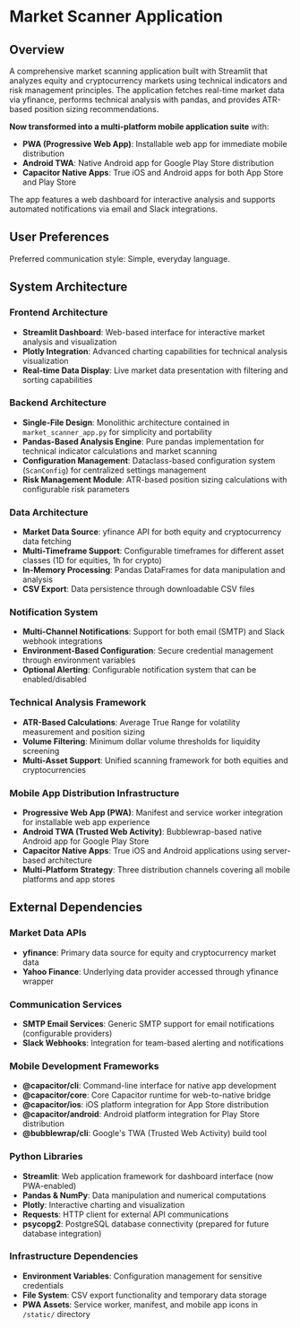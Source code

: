 # Market Scanner Application

## Overview

A comprehensive market scanning application built with Streamlit that analyzes equity and cryptocurrency markets using technical indicators and risk management principles. The application fetches real-time market data via yfinance, performs technical analysis with pandas, and provides ATR-based position sizing recommendations. 

**Now transformed into a multi-platform mobile application suite** with:
- **PWA (Progressive Web App)**: Installable web app for immediate mobile distribution
- **Android TWA**: Native Android app for Google Play Store distribution  
- **Capacitor Native Apps**: True iOS and Android apps for both App Store and Play Store

The app features a web dashboard for interactive analysis and supports automated notifications via email and Slack integrations.

## User Preferences

Preferred communication style: Simple, everyday language.

## System Architecture

### Frontend Architecture
- **Streamlit Dashboard**: Web-based interface for interactive market analysis and visualization
- **Plotly Integration**: Advanced charting capabilities for technical analysis visualization
- **Real-time Data Display**: Live market data presentation with filtering and sorting capabilities

### Backend Architecture
- **Single-File Design**: Monolithic architecture contained in `market_scanner_app.py` for simplicity and portability
- **Pandas-Based Analysis Engine**: Pure pandas implementation for technical indicator calculations and market scanning
- **Configuration Management**: Dataclass-based configuration system (`ScanConfig`) for centralized settings management
- **Risk Management Module**: ATR-based position sizing calculations with configurable risk parameters

### Data Architecture
- **Market Data Source**: yfinance API for both equity and cryptocurrency data fetching
- **Multi-Timeframe Support**: Configurable timeframes for different asset classes (1D for equities, 1h for crypto)
- **In-Memory Processing**: Pandas DataFrames for data manipulation and analysis
- **CSV Export**: Data persistence through downloadable CSV files

### Notification System
- **Multi-Channel Notifications**: Support for both email (SMTP) and Slack webhook integrations
- **Environment-Based Configuration**: Secure credential management through environment variables
- **Optional Alerting**: Configurable notification system that can be enabled/disabled

### Technical Analysis Framework
- **ATR-Based Calculations**: Average True Range for volatility measurement and position sizing
- **Volume Filtering**: Minimum dollar volume thresholds for liquidity screening
- **Multi-Asset Support**: Unified scanning framework for both equities and cryptocurrencies

### Mobile App Distribution Infrastructure
- **Progressive Web App (PWA)**: Manifest and service worker integration for installable web app experience
- **Android TWA (Trusted Web Activity)**: Bubblewrap-based native Android app for Google Play Store
- **Capacitor Native Apps**: True iOS and Android applications using server-based architecture
- **Multi-Platform Strategy**: Three distribution channels covering all mobile platforms and app stores

## External Dependencies

### Market Data APIs
- **yfinance**: Primary data source for equity and cryptocurrency market data
- **Yahoo Finance**: Underlying data provider accessed through yfinance wrapper

### Communication Services
- **SMTP Email Services**: Generic SMTP support for email notifications (configurable providers)
- **Slack Webhooks**: Integration for team-based alerting and notifications

### Mobile Development Frameworks
- **@capacitor/cli**: Command-line interface for native app development
- **@capacitor/core**: Core Capacitor runtime for web-to-native bridge
- **@capacitor/ios**: iOS platform integration for App Store distribution
- **@capacitor/android**: Android platform integration for Play Store distribution
- **@bubblewrap/cli**: Google's TWA (Trusted Web Activity) build tool

### Python Libraries
- **Streamlit**: Web application framework for dashboard interface (now PWA-enabled)
- **Pandas & NumPy**: Data manipulation and numerical computations
- **Plotly**: Interactive charting and visualization
- **Requests**: HTTP client for external API communications
- **psycopg2**: PostgreSQL database connectivity (prepared for future database integration)

### Infrastructure Dependencies
- **Environment Variables**: Configuration management for sensitive credentials
- **File System**: CSV export functionality and temporary data storage
- **PWA Assets**: Service worker, manifest, and mobile app icons in `/static/` directory